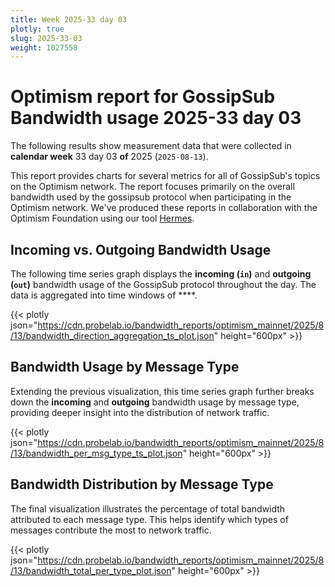 ```yaml
---
title: Week 2025-33 day 03
plotly: true
slug: 2025-33-03
weight: 1027558
---
```


# Optimism report for GossipSub Bandwidth usage 2025-33 day 03

The following results show measurement data that were collected in **calendar week** 33  day 03 **of** 
2025 (`2025-08-13`).

This report provides charts for several metrics for all of GossipSub's topics on the Optimism network.
The report focuses primarily on the overall bandwidth used by the gossipsub protocol when participating in the Optimism network.
We've produced these reports in collaboration with the Optimism Foundation using our tool [Hermes](/tools/hermes/).

## Incoming vs. Outgoing Bandwidth Usage
The following time series graph displays the **incoming (`in`)** and **outgoing (`out`)** bandwidth usage of the GossipSub protocol throughout the day. The data is aggregated into time windows of ****.

{{< plotly json="https://cdn.probelab.io/bandwidth_reports/optimism_mainnet/2025/8/13/bandwidth_direction_aggregation_ts_plot.json" height="600px" >}}

## Bandwidth Usage by Message Type
Extending the previous visualization, this time series graph further breaks down the **incoming** and **outgoing** bandwidth usage by message type, providing deeper insight into the distribution of network traffic.

{{< plotly json="https://cdn.probelab.io/bandwidth_reports/optimism_mainnet/2025/8/13/bandwidth_per_msg_type_ts_plot.json" height="600px" >}}

## Bandwidth Distribution by Message Type
The final visualization illustrates the percentage of total bandwidth attributed to each message type. This helps identify which types of messages contribute the most to network traffic.

{{< plotly json="https://cdn.probelab.io/bandwidth_reports/optimism_mainnet/2025/8/13/bandwidth_total_per_type_plot.json" height="600px" >}}
